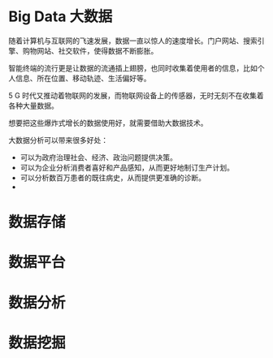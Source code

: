 # Big Data 大数据

随着计算机与互联网的飞速发展，数据一直以惊人的速度增长。门户网站、搜索引擎、购物网站、社交软件，使得数据不断膨胀。

智能终端的流行更是让数据的流通插上翅膀，也同时收集着使用者的信息，比如个人信息、所在位置、移动轨迹、生活偏好等。

5 G 时代又推动着物联网的发展，而物联网设备上的传感器，无时无刻不在收集着各种大量数据。



想要把这些爆炸式增长的数据使用好，就需要借助大数据技术。

大数据分析可以带来很多好处：

- 可以为政府治理社会、经济、政治问题提供决策。
- 可以为企业分析消费者喜好和产品感知，从而更好地制订生产计划。
- 可以分析数百万患者的既往病史，从而提供更准确的诊断。
- 

# 数据存储



# 数据平台



# 数据分析



# 数据挖掘






